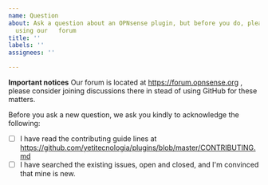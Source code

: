 ```yaml
---
name: Question
about: Ask a question about an OPNsense plugin, but before you do, please consider
  using our   forum
title: ''
labels: ''
assignees: ''

---
```


**Important notices**
Our forum is located at https://forum.opnsense.org , please consider joining discussions there in stead of using GitHub for these matters.

Before you ask a new question, we ask you kindly to acknowledge the following:

- [ ] I have read the contributing guide lines at https://github.com/yetitecnologia/plugins/blob/master/CONTRIBUTING.md
- [ ] I have searched the existing issues, open and closed, and I'm convinced that mine is new.
